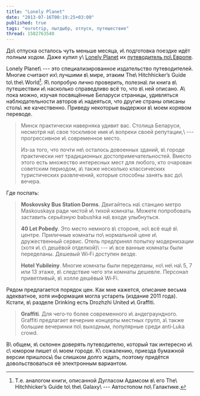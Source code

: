 ```yaml
---
title: "Lonely Planet"
date: "2013-07-16T00:19:25+03:00"
published: true
tags: "eurotrip, лытдыбр, отпуск, путешествие"
thread: 1502763540
---
```


До\ отпуска осталось чуть меньше месяца, и\ подготовка поездке идёт полным ходом. Даже купил
у\ [Lonely Planet][lonely-planet] их [путеводитель по\ Eвропе][europe-guide].

Lonely Planet\ --- это специализированное издательство путеводителей. Многие считают их\ лучшими в\ мире,
этаким The\ Hitchhicker’s Guide to\ the\ World[^1]. Я\ попробую лично проверить, полезна\ ли книга в\ путешествии
и\ насколько справедливо всё то, что в\ ней описано. А\ пока можно, изучая посвящённые Беларуси страницы,
удивляться наблюдательности авторов и\ надеяться, что другие страны описаны столь\ же качественно. Приведу некоторые
выдержки в\ моем корявом переводе.

> Минск практически наверняка удивит вас. Столица Беларуси, несмотря на\ свое тоскливое имя и\ вопреки своей
> репутации,\ --- прогрессивное и\ современное место.
>
> Из&#8209;за того, что почти не\ осталось довоенных зданий, в\ городе практически нет традиционных
> достопримечательностей. Вместо этого есть множество интересных мест для любого, кто очарован советским периодом,
> а\ также несколько классических туристических развлечений, которые способны занять вас до\ вечера.

Где поспать:

> **Moskovsky Bus Station Dorms**. Двигайтесь на\ станцию метро Maskouskaya ради чистой и\ тихой комнаты. Можете
> попробовать заставить серьёзную babushka на\ входе улыбнуться.
>
> **40 Let Pobedy**. Это место немного в\ стороне, но\ всё ещё в\ центре. Приличные комнаты по\ нормальной цене
> и\ дружественный сервис. Отель предпринял попытку модернизации (хотя и\ с\ дешёвой отделкой)\ --- и\ все ванные
> комнаты были переделаны. Дешевый Wi&#8209;Fi доступен везде.
>
> **Hotel Yubileiny**. Многие комнаты были переделаны, но\ не\ на\ 5, 7 или 13 этаже, в\ следствие чего эти комнаты
> дешевле. Персонал приветливый, в\ холле дешёвый Wi&#8209;Fi.

Рядом предлагается порядок цен. Как мне кажется, описание весьма адекватное, хотя информация могла устареть
(издание 2011 года). Кстати, в\ разделе Drinking есть Drozhzhi United и\ Graffiti.

> **Graffiti**. Для чего&#8209;то более современного и\ андеграундного. Graffiti предлагает вечерние концерты местных
> групп, а\ также большие вечеринки по\ выходным, популярные среди anti&#8209;Luka crowd.

В\ общем, я\ склонен доверять путеводителю, который так интересно и\ с\ юмором пишет о\ моем городе. К\ сожалению,
приезда бумажной версии пришлось\ бы слишком долго ждать, поэтому придётся довольствоваться её электронным вариантом.

[^1]: Т.е. аналогом книги, описанной Дугласом Адамсом в\ его The\ Hitchhicker’s Guide to\ the\ Galaxy\ --- Автостопом
по\ Галактике.

[europe-guide]: http://shop.lonelyplanet.com/europe/europe-on-a-shoestring-travel-guide-8/
[lonely-planet]: http://www.lonelyplanet.com/
